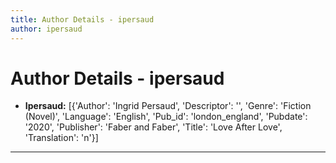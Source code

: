 ```yaml
---
title: Author Details - ipersaud
author: ipersaud
---
```


# Author Details - ipersaud

<ul>
    <li><strong>Ipersaud:</strong> [{'Author': 'Ingrid Persaud', 'Descriptor': '', 'Genre': 'Fiction (Novel)', 'Language': 'English', 'Pub_id': 'london_england', 'Pubdate': '2020', 'Publisher': 'Faber and Faber', 'Title': 'Love After Love', 'Translation': 'n'}]</li>
</ul>
<hr>